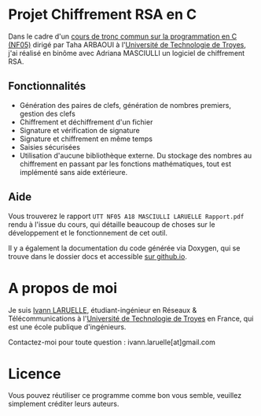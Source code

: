 # Projet Chiffrement RSA en C

Dans le cadre d'un [cours de tronc commun sur la programmation en C (NF05)](https://moodle.utt.fr/course/info.php?id=1506) dirigé par Taha ARBAOUI à l'[Université de Technologie de Troyes](https://www.utt.fr), j'ai réalisé en binôme avec Adriana MASCIULLI un logiciel de chiffrement RSA.

## Fonctionnalités

* Génération des paires de clefs, génération de nombres premiers, gestion des clefs
* Chiffrement et déchiffrement d'un fichier
* Signature et vérification de signature
* Signature et chiffrement en même temps
* Saisies sécurisées
* Utilisation d'aucune bibliothèque externe. Du stockage des nombres au chiffrement en passant par les fonctions mathématiques, tout est implémenté sans aide extérieure.

## Aide

Vous trouverez le rapport `UTT NF05 A18 MASCIULLI LARUELLE Rapport.pdf` rendu à l'issue du cours, qui détaille beaucoup de choses sur le développement et le fonctionnement de cet outil.

Il y a également la documentation du code générée via Doxygen, qui se trouve dans le dossier docs et accessible [sur github.io](https://larueli.github.io/RSANF05UTT/).

# A propos de moi

Je suis [Ivann LARUELLE](https://www.linkedin.com/in/ilaruelle), étudiant-ingénieur en Réseaux & Télécommunications à l'[Université de Technologie de Troyes](https://www.utt.fr) en France, qui est une école publique d'ingénieurs.

Contactez-moi pour toute question : ivann.laruelle[at]gmail.com

# Licence

Vous pouvez réutiliser ce programme comme bon vous semble, veuillez simplement créditer leurs auteurs.